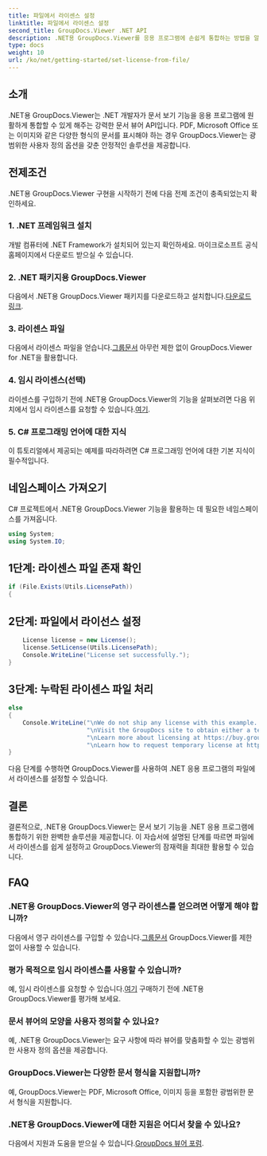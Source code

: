 ```yaml
---
title: 파일에서 라이센스 설정
linktitle: 파일에서 라이센스 설정
second_title: GroupDocs.Viewer .NET API
description: .NET용 GroupDocs.Viewer를 응용 프로그램에 손쉽게 통합하는 방법을 알아보세요. 라이센스를 설정하고, 문서를 보고, 뷰어 모양을 사용자 정의하세요.
type: docs
weight: 10
url: /ko/net/getting-started/set-license-from-file/
---
```

## 소개
.NET용 GroupDocs.Viewer는 .NET 개발자가 문서 보기 기능을 응용 프로그램에 원활하게 통합할 수 있게 해주는 강력한 문서 뷰어 API입니다. PDF, Microsoft Office 또는 이미지와 같은 다양한 형식의 문서를 표시해야 하는 경우 GroupDocs.Viewer는 광범위한 사용자 정의 옵션을 갖춘 안정적인 솔루션을 제공합니다.
## 전제조건
.NET용 GroupDocs.Viewer 구현을 시작하기 전에 다음 전제 조건이 충족되었는지 확인하세요.
### 1. .NET 프레임워크 설치
개발 컴퓨터에 .NET Framework가 설치되어 있는지 확인하세요. 마이크로소프트 공식 홈페이지에서 다운로드 받으실 수 있습니다.
### 2. .NET 패키지용 GroupDocs.Viewer
 다음에서 .NET용 GroupDocs.Viewer 패키지를 다운로드하고 설치합니다.[다운로드 링크](https://releases.groupdocs.com/viewer/net/).
### 3. 라이센스 파일
 다음에서 라이센스 파일을 얻습니다.[그룹문서](https://purchase.groupdocs.com/buy) 아무런 제한 없이 GroupDocs.Viewer for .NET을 활용합니다.
### 4. 임시 라이센스(선택)
 라이센스를 구입하기 전에 .NET용 GroupDocs.Viewer의 기능을 살펴보려면 다음 위치에서 임시 라이센스를 요청할 수 있습니다.[여기](https://purchase.groupdocs.com/temporary-license/).
### 5. C# 프로그래밍 언어에 대한 지식
이 튜토리얼에서 제공되는 예제를 따라하려면 C# 프로그래밍 언어에 대한 기본 지식이 필수적입니다.

## 네임스페이스 가져오기
C# 프로젝트에서 .NET용 GroupDocs.Viewer 기능을 활용하는 데 필요한 네임스페이스를 가져옵니다.

```csharp
using System;
using System.IO;
```

## 1단계: 라이센스 파일 존재 확인
```csharp
if (File.Exists(Utils.LicensePath))
{
```
## 2단계: 파일에서 라이선스 설정
```csharp
    License license = new License();
    license.SetLicense(Utils.LicensePath);
    Console.WriteLine("License set successfully.");
}
```
## 3단계: 누락된 라이센스 파일 처리
```csharp
else
{
    Console.WriteLine("\nWe do not ship any license with this example. " +
                      "\nVisit the GroupDocs site to obtain either a temporary or permanent license. " +
                      "\nLearn more about licensing at https://buy.groupdocs.com/faqs/licensing. " +
                      "\nLearn how to request temporary license at https://buy.groupdocs.com/temporary-license.");
}
```
다음 단계를 수행하면 GroupDocs.Viewer를 사용하여 .NET 응용 프로그램의 파일에서 라이센스를 설정할 수 있습니다.

## 결론
결론적으로, .NET용 GroupDocs.Viewer는 문서 보기 기능을 .NET 응용 프로그램에 통합하기 위한 완벽한 솔루션을 제공합니다. 이 자습서에 설명된 단계를 따르면 파일에서 라이센스를 쉽게 설정하고 GroupDocs.Viewer의 잠재력을 최대한 활용할 수 있습니다.
## FAQ
### .NET용 GroupDocs.Viewer의 영구 라이센스를 얻으려면 어떻게 해야 합니까?
 다음에서 영구 라이센스를 구입할 수 있습니다.[그룹문서](https://purchase.groupdocs.com/buy) GroupDocs.Viewer를 제한 없이 사용할 수 있습니다.
### 평가 목적으로 임시 라이센스를 사용할 수 있습니까?
 예, 임시 라이센스를 요청할 수 있습니다.[여기](https://purchase.groupdocs.com/temporary-license/) 구매하기 전에 .NET용 GroupDocs.Viewer를 평가해 보세요.
### 문서 뷰어의 모양을 사용자 정의할 수 있나요?
예, .NET용 GroupDocs.Viewer는 요구 사항에 따라 뷰어를 맞춤화할 수 있는 광범위한 사용자 정의 옵션을 제공합니다.
### GroupDocs.Viewer는 다양한 문서 형식을 지원합니까?
예, GroupDocs.Viewer는 PDF, Microsoft Office, 이미지 등을 포함한 광범위한 문서 형식을 지원합니다.
### .NET용 GroupDocs.Viewer에 대한 지원은 어디서 찾을 수 있나요?
 다음에서 지원과 도움을 받으실 수 있습니다.[GroupDocs 뷰어 포럼](https://forum.groupdocs.com/c/viewer/9).